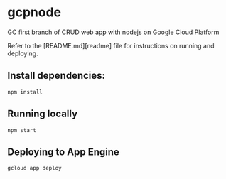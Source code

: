 # gcpnode

GC first branch of CRUD web app with nodejs on Google Cloud Platform

Refer to the [README.md][readme] file for instructions on running and deploying.

## Install dependencies:

    npm install

## Running locally

    npm start

## Deploying to App Engine

    gcloud app deploy
